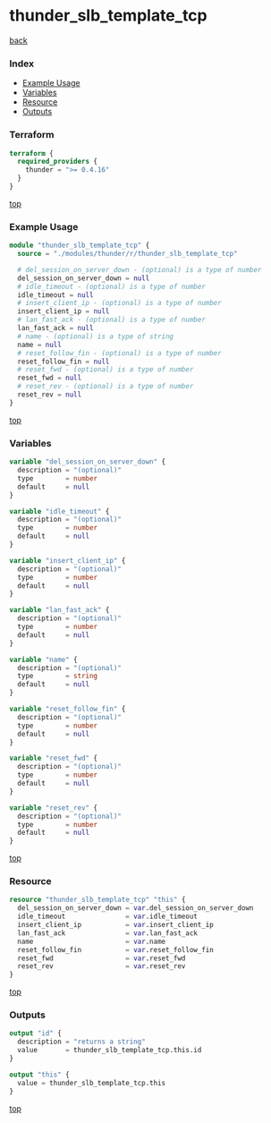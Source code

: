 # thunder_slb_template_tcp

[back](../thunder.md)

### Index

- [Example Usage](#example-usage)
- [Variables](#variables)
- [Resource](#resource)
- [Outputs](#outputs)

### Terraform

```terraform
terraform {
  required_providers {
    thunder = ">= 0.4.16"
  }
}
```

[top](#index)

### Example Usage

```terraform
module "thunder_slb_template_tcp" {
  source = "./modules/thunder/r/thunder_slb_template_tcp"

  # del_session_on_server_down - (optional) is a type of number
  del_session_on_server_down = null
  # idle_timeout - (optional) is a type of number
  idle_timeout = null
  # insert_client_ip - (optional) is a type of number
  insert_client_ip = null
  # lan_fast_ack - (optional) is a type of number
  lan_fast_ack = null
  # name - (optional) is a type of string
  name = null
  # reset_follow_fin - (optional) is a type of number
  reset_follow_fin = null
  # reset_fwd - (optional) is a type of number
  reset_fwd = null
  # reset_rev - (optional) is a type of number
  reset_rev = null
}
```

[top](#index)

### Variables

```terraform
variable "del_session_on_server_down" {
  description = "(optional)"
  type        = number
  default     = null
}

variable "idle_timeout" {
  description = "(optional)"
  type        = number
  default     = null
}

variable "insert_client_ip" {
  description = "(optional)"
  type        = number
  default     = null
}

variable "lan_fast_ack" {
  description = "(optional)"
  type        = number
  default     = null
}

variable "name" {
  description = "(optional)"
  type        = string
  default     = null
}

variable "reset_follow_fin" {
  description = "(optional)"
  type        = number
  default     = null
}

variable "reset_fwd" {
  description = "(optional)"
  type        = number
  default     = null
}

variable "reset_rev" {
  description = "(optional)"
  type        = number
  default     = null
}
```

[top](#index)

### Resource

```terraform
resource "thunder_slb_template_tcp" "this" {
  del_session_on_server_down = var.del_session_on_server_down
  idle_timeout               = var.idle_timeout
  insert_client_ip           = var.insert_client_ip
  lan_fast_ack               = var.lan_fast_ack
  name                       = var.name
  reset_follow_fin           = var.reset_follow_fin
  reset_fwd                  = var.reset_fwd
  reset_rev                  = var.reset_rev
}
```

[top](#index)

### Outputs

```terraform
output "id" {
  description = "returns a string"
  value       = thunder_slb_template_tcp.this.id
}

output "this" {
  value = thunder_slb_template_tcp.this
}
```

[top](#index)